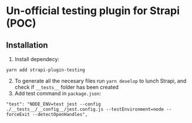 # Un-official testing plugin for Strapi (POC)

## Installation

1. Install dependecy:

```
yarn add strapi-plugin-testing
```

2. To generate all the necesary files run `yarn develop` to lunch Strapi, and check if `__tests__` folder has been created
3. Add test command in `package.json`:

```
"test": "NODE_ENV=test jest --config ./__tests__/__config__/jest.config.js --testEnvironment=node --forceExit --detectOpenHandles",
```
